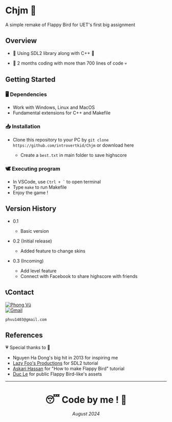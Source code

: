 # Chjm 🐧

A simple remake of Flappy Bird for UET's first big assignment

## Overview

* 📗 Using SDL2 library along with C++ 📘

* 🤖 2 months coding with more than 700 lines of code 💀

## Getting Started

### 🖥️ Dependencies

* Work with Windows, Linux and MacOS
* Fundamental extensions for C++ and Makefile

### 📥 Installation 

* Clone this repository to your PC by  ``` git clone https://github.com/introvertkid/Chjm ``` or download here

    * Create a ``` best.txt ``` in main folder to save highscore


### 🕊️ Executing program

* In VSCode, use ``` Ctrl + ` ``` to open terminal
* Type ```make``` to run Makefile
* Enjoy the game !

## Version History

* 0.1 
    * Basic version

* 0.2 (Initial release)
    * Added feature to change skins

* 0.3 (Incoming)
    * Add level feature
    * Connect with Facebook to share highscore with friends

## 📞Contact

[![Phong Vũ](https://img.shields.io/badge/Facebook-1877F2?style=for-the-badge&logo=facebook&logoColor=white)](https://www.facebook.com/profile.php?id=100044994040018)
<br><a href = "mailto: phvu1403@gmail.com"><img alt="Gmail" src="https://img.shields.io/badge/Gmail-D14836?style=for-the-badge&logo=gmail&logoColor=white"></a>

```
phvu1403@gmail.com
```

## References
💗 Special thanks to 💖
*  Nguyen Ha Dong's big hit in 2013 for inspiring me
* [Lazy Foo's Productions](https://lazyfoo.net/tutorials/SDL/index.php) for SDL2 tutorial
* [Askari Hassan](https://www.youtube.com/@askarihassan2632) for "How to make Flappy Bird" tutorial 
* [Duc Le](https://github.com/DuCLeK65t) for public Flappy Bird-like's assets

---
<h1 align="center"> 😴 Code by me ! 🛌</h1>
<p align="center"><i>August 2024</i></p>